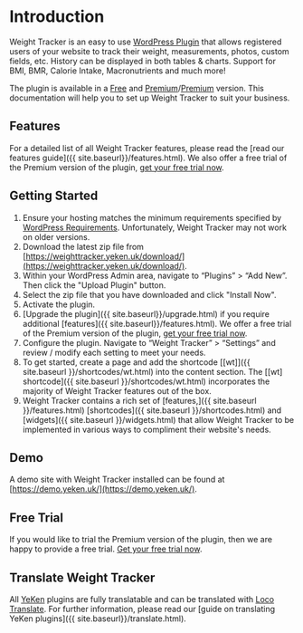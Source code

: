 # Introduction

Weight Tracker is an easy to use [WordPress Plugin](https://wordpress.org/plugins/weight-loss-tracker/) that allows registered users of your website to track their weight, measurements, photos, custom fields, etc. History can be displayed in both tables & charts. Support for BMI, BMR, Calorie Intake, Macronutrients and much more!    
    
The plugin is available in a [Free](https://wordpress.org/plugins/weight-loss-tracker/) and [Premium](https://shop.yeken.uk/product/weight-tracker-premium/)/[Premium](https://shop.yeken.uk/product/weight-tracker-premium-plus/) version. This documentation will help you to set up Weight Tracker to suit your business.  
  
## Features  
  
For a detailed list of all Weight Tracker features, please read the [read our features guide]({{ site.baseurl}}/features.html).  We also offer a free trial of the Premium version of the plugin, [get your free trial now](https://shop.yeken.uk/get-a-trial-license/).
## Getting Started  
  
 1. Ensure your hosting matches the minimum requirements specified by [WordPress Requirements](https://wordpress.org/about/requirements/). Unfortunately, Weight Tracker may not work on older versions.  
 2. Download the latest zip file from [https://weighttracker.yeken.uk/download/](https://weighttracker.yeken.uk/download/).  
   1. Within your WordPress Admin area, navigate to “Plugins” > “Add New”. Then click the "Upload Plugin" button.
   3. Select the zip file that you have downloaded and click "Install Now".  
   4. Activate the plugin.  
   5. [Upgrade the plugin]({{ site.baseurl}}/upgrade.html) if you require additional [features]({{ site.baseurl}}/features.html). We offer a free trial of the Premium version of the plugin, [get your free trial now](https://shop.yeken.uk/get-a-trial-license/).
   6. Configure the plugin. Navigate to “Weight Tracker” > “Settings” and review / modify each setting to meet your needs.  
   7. To get started, create a page and add the  shortcode [[wt]]({{ site.baseurl }}/shortcodes/wt.html)  into the content section. The  [[wt] shortcode]({{ site.baseurl }}/shortcodes/wt.html)  incorporates the majority of Weight Tracker features out of the box.  
   8. Weight Tracker contains a rich set of  [features,]({{ site.baseurl }}/features.html) [shortcodes]({{ site.baseurl }}/shortcodes.html)  and  [widgets]({{ site.baseurl }}/widgets.html) that allow Weight Tracker to be implemented in various ways to compliment their website's needs.  

## Demo

A demo site with Weight Tracker installed can be found at [https://demo.yeken.uk/](https://demo.yeken.uk/).

## Free Trial 

If you would like to trial the Premium version of the plugin, then we are happy to provide a free trial. [Get your free trial now](https://shop.yeken.uk/get-a-trial-license/). 

## Translate Weight Tracker  
All [YeKen](https://www.yeken.uk) plugins are fully translatable and can be translated with [Loco Translate](https://en-gb.wordpress.org/plugins/loco-translate/). For further information, please read our [guide on translating YeKen plugins]({{ site.baseurl}}/translate.html).